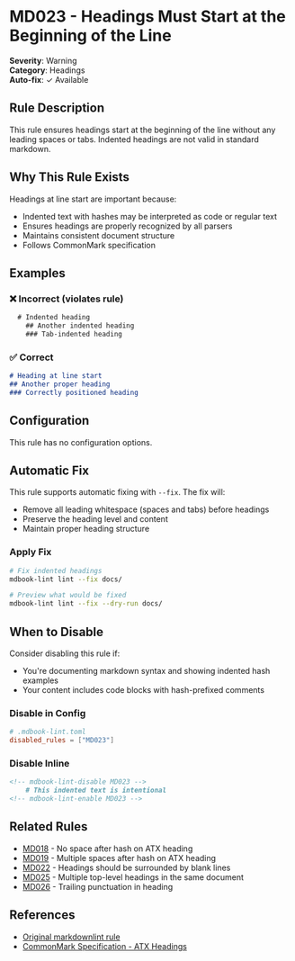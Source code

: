 # MD023 - Headings Must Start at the Beginning of the Line

**Severity**: Warning  
**Category**: Headings  
**Auto-fix**: ✓ Available

## Rule Description

This rule ensures headings start at the beginning of the line without any leading spaces or tabs. Indented headings are not valid in standard markdown.

## Why This Rule Exists

Headings at line start are important because:
- Indented text with hashes may be interpreted as code or regular text
- Ensures headings are properly recognized by all parsers
- Maintains consistent document structure
- Follows CommonMark specification

## Examples

### ❌ Incorrect (violates rule)

```markdown
  # Indented heading
    ## Another indented heading
	### Tab-indented heading
```

### ✅ Correct

```markdown
# Heading at line start
## Another proper heading
### Correctly positioned heading
```

## Configuration

This rule has no configuration options.

## Automatic Fix

This rule supports automatic fixing with `--fix`. The fix will:
- Remove all leading whitespace (spaces and tabs) before headings
- Preserve the heading level and content
- Maintain proper heading structure

### Apply Fix

```bash
# Fix indented headings
mdbook-lint lint --fix docs/

# Preview what would be fixed
mdbook-lint lint --fix --dry-run docs/
```

## When to Disable

Consider disabling this rule if:
- You're documenting markdown syntax and showing indented hash examples
- Your content includes code blocks with hash-prefixed comments

### Disable in Config

```toml
# .mdbook-lint.toml
disabled_rules = ["MD023"]
```

### Disable Inline

```markdown
<!-- mdbook-lint-disable MD023 -->
    # This indented text is intentional
<!-- mdbook-lint-enable MD023 -->
```

## Related Rules

- [MD018](./md018.html) - No space after hash on ATX heading
- [MD019](./md019.html) - Multiple spaces after hash on ATX heading
- [MD022](./md022.html) - Headings should be surrounded by blank lines
- [MD025](./md025.html) - Multiple top-level headings in the same document
- [MD026](./md026.html) - Trailing punctuation in heading

## References

- [Original markdownlint rule](https://github.com/DavidAnson/markdownlint/blob/main/doc/Rules.md#md023)
- [CommonMark Specification - ATX Headings](https://spec.commonmark.org/0.30/#atx-headings)
